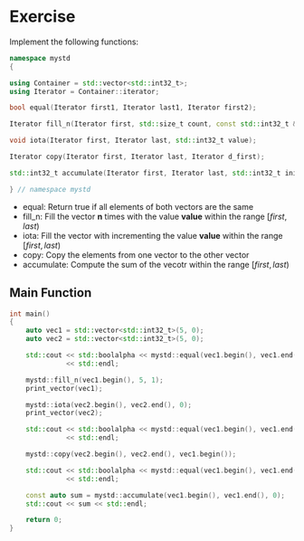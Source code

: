 # Exercise

Implement the following functions:

```cpp
namespace mystd
{

using Container = std::vector<std::int32_t>;
using Iterator = Container::iterator;

bool equal(Iterator first1, Iterator last1, Iterator first2);

Iterator fill_n(Iterator first, std::size_t count, const std::int32_t &value);

void iota(Iterator first, Iterator last, std::int32_t value);

Iterator copy(Iterator first, Iterator last, Iterator d_first);

std::int32_t accumulate(Iterator first, Iterator last, std::int32_t init);

} // namespace mystd
```

- equal: Return true if all elements of both vectors are the same
- fill_n: Fill the vector **n** times with the value **value** within the range $[first, last)$
- iota: Fill the vector with incrementing the value **value** within the range $[first, last)$
- copy: Copy the elements from one vector to the other vector
- accumulate: Compute the sum of the vecotr within the range $[first, last)$

## Main Function

```cpp
int main()
{
    auto vec1 = std::vector<std::int32_t>(5, 0);
    auto vec2 = std::vector<std::int32_t>(5, 0);

    std::cout << std::boolalpha << mystd::equal(vec1.begin(), vec1.end(), vec2.begin()) << std::dec
              << std::endl;

    mystd::fill_n(vec1.begin(), 5, 1);
    print_vector(vec1);

    mystd::iota(vec2.begin(), vec2.end(), 0);
    print_vector(vec2);

    std::cout << std::boolalpha << mystd::equal(vec1.begin(), vec1.end(), vec2.begin()) << std::dec
              << std::endl;

    mystd::copy(vec2.begin(), vec2.end(), vec1.begin());

    std::cout << std::boolalpha << mystd::equal(vec1.begin(), vec1.end(), vec2.begin()) << std::dec
              << std::endl;

    const auto sum = mystd::accumulate(vec1.begin(), vec1.end(), 0);
    std::cout << sum << std::endl;

    return 0;
}
```

